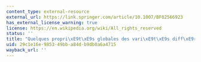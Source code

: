 ```yaml
---
content_type: external-resource
external_url: https://link.springer.com/article/10.1007/BF02566923
has_external_license_warning: true
license: https://en.wikipedia.org/wiki/All_rights_reserved
status: ''
title: "Quelques propri\xE9t\xE9s globales des vari\xE9t\xE9s diff\xE9rentiables"
uid: 29c1e16e-9853-49bb-a84d-b9db0a6a4715
wayback_url: ''
---
```

